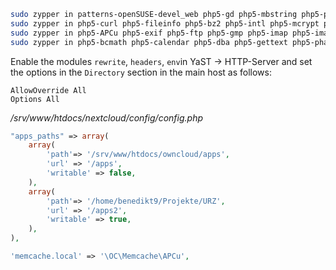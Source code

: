 ```sh
sudo zypper in patterns-openSUSE-devel_web php5-gd php5-mbstring php5-posix php5-zip php5-zlib
sudo zypper in php5-curl php5-fileinfo php5-bz2 php5-intl php5-mcrypt php5-openssl
sudo zypper in php5-APCu php5-exif php5-ftp php5-gmp php5-imap php5-imagick php5-pcntl
sudo zypper in php5-bcmath php5-calendar php5-dba php5-gettext php5-phar php5-shmop php5-sockets php5-soap php5-sysvmsg php5-sysvsem php5-sysvshm php5-wddx
```

Enable the modules `rewrite`, `headers`, `env`in YaST → HTTP-Server and set the options in the `Directory` section in the main host as follows:
```
AllowOverride All
Options All
```

*/srv/www/htdocs/nextcloud/config/config.php*
```php
"apps_paths" => array(
    array(
        'path'=> '/srv/www/htdocs/owncloud/apps',
        'url' => '/apps',
        'writable' => false,
    ),
    array(
        'path'=> '/home/benedikt9/Projekte/URZ',
        'url' => '/apps2',
        'writable' => true,
    ),
),

'memcache.local' => '\OC\Memcache\APCu',
```
